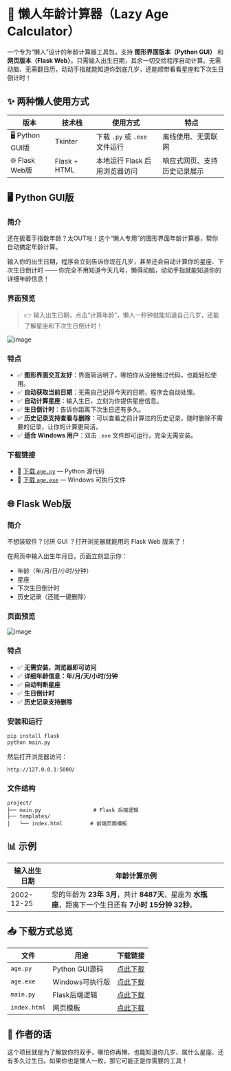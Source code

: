 # 🐌 懒人年龄计算器（Lazy Age Calculator）

一个专为“懒人”设计的年龄计算器工具包，支持 **图形界面版本（Python GUI）** 和 **网页版本（Flask Web）**。只需输入出生日期，其余一切交给程序自动计算。无需动脑、无需翻日历，动动手指就能知道你到底几岁，还能顺带看看星座和下次生日倒计时！



## ✨ 两种懒人使用方式

| 版本              | 技术栈          | 使用方式                   | 特点             |
| --------------- | ------------ | ---------------------- | -------------- |
| 🖥️ Python GUI版 | Tkinter      | 下载 `.py` 或 `.exe` 文件运行 | 离线使用、无需联网      |
| 🌐 Flask Web版   | Flask + HTML | 本地运行 Flask 后用浏览器访问     | 响应式网页、支持历史记录展示 |



## 🖥️ Python GUI版

### 简介

还在扳着手指数年龄？太OUT啦！这个“懒人专用”的图形界面年龄计算器，帮你自动搞定年龄计算。

输入你的出生日期，程序会立刻告诉你现在几岁，甚至还会自动计算你的星座、下次生日倒计时 —— 你完全不用知道今天几号，懒得动脑，动动手指就能知道你的详细年龄信息！

### 界面预览

> 👉 输入出生日期，点击“计算年龄”，懒人一秒钟就能知道自己几岁，还能了解星座和下次生日倒计时！

![image](https://github.com/user-attachments/assets/5c8f1665-e90a-4ba3-9328-4066198bca3c)



### 特点

* ✅ **图形界面交互友好**：界面简洁明了，哪怕你从没接触过代码，也能轻松使用。
* ✅ **自动获取当前日期**：无需自己记得今天的日期，程序会自动处理。
* ✅ **自动计算星座**：输入生日，立刻为你提供星座信息。
* ✅ **生日倒计时**：告诉你距离下次生日还有多久。
* ✅ **历史记录支持查看与删除**：可以查看之前计算过的历史记录，随时删除不需要的记录，让你的计算更简洁。
* ✅ **适合 Windows 用户**：双击 `.exe` 文件即可运行，完全无需安装。

### 下载链接

* 💾 [下载 `age.py`](https://github.com/Re-ljk/age-calculator/blob/main/GUI版本/age.py) — Python 源代码
* 💾 [下载 `age.exe`](https://github.com/Re-ljk/age-calculator/blob/main/GUI版本/age.exe) — Windows 可执行文件



## 🌐 Flask Web版

### 简介

不想装软件？讨厌 GUI ？打开浏览器就能用的 Flask Web 版来了！

在网页中输入出生年月日，页面立刻显示你：

* 年龄（年/月/日/小时/分钟）
* 星座
* 下次生日倒计时
* 历史记录（还能一键删除）

### 页面预览

![image](https://github.com/user-attachments/assets/14a7a91e-8593-47e0-822b-f50bbf7bb114)



### 特点

* ✅ **无需安装，浏览器即可访问**
* ✅ **详细年龄信息：年/月/天/小时/分钟**
* ✅ **自动判断星座**
* ✅ **生日倒计时**
* ✅ **历史记录支持删除**

### 安装和运行

```bash
pip install flask
python main.py
```

然后打开浏览器访问：

```
http://127.0.0.1:5000/
```

### 文件结构

```
project/
├── main.py                 # Flask 后端逻辑
├── templates/
│   └── index.html         # 前端页面模板
```



## 📊 示例

| 输入出生日期     | 年龄计算示例                                                                |
| ---------- | --------------------------------------------------------------------- |
| 2002-12-25 | 您的年龄为 **23年 3月**，共计 **8487天**，星座为 **水瓶座**，距离下一个生日还有 **7小时 15分钟 32秒**。 |




## 📥 下载方式总览

| 文件           | 用途           | 下载链接                                                                                  |
| ------------ | ------------ | ------------------------------------------------------------------------------------- |
| `age.py`     | Python GUI源码 | [点此下载](https://github.com/Re-ljk/age-calculator/blob/main/GUI版本/age.py)               |
| `age.exe`    | Windows可执行版  | [点此下载](https://github.com/Re-ljk/age-calculator/blob/main/GUI版本/age.exe)              |
| `main.py`    | Flask后端逻辑    | [点此下载](https://github.com/Re-ljk/age-calculator/blob/main/Web版本/main.py)              |
| `index.html` | 网页模板         | [点此下载](https://github.com/Re-ljk/age-calculator/blob/main/Web版本/templates/index.html) |



## 🧠 作者的话

这个项目就是为了解放你的双手，哪怕你再懒，也能知道你几岁、属什么星座、还有多久过生日。如果你也是懒人一枚，那它可能正是你需要的工具！

